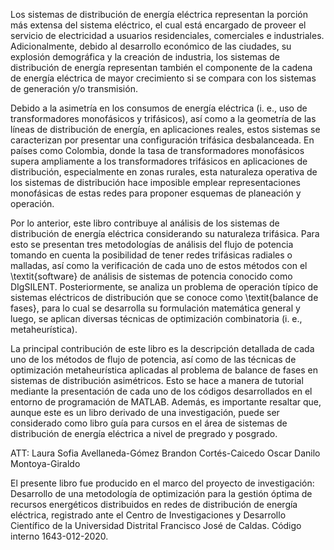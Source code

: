 Los sistemas de distribución de energía eléctrica representan la porción más extensa del sistema eléctrico, el cual está encargado de proveer el servicio de electricidad a usuarios residenciales, comerciales e industriales. Adicionalmente, debido al desarrollo económico de las ciudades, su explosión demográfica y la creación de industria, los sistemas de distribución de energía representan también el componente de la cadena de energía eléctrica de mayor crecimiento si se compara con los sistemas de generación y/o transmisión.    

Debido a la asimetría en los consumos de energía eléctrica (i. e., uso de transformadores monofásicos y trifásicos), así como a la geometría de las líneas de distribución de energía, en aplicaciones reales, estos sistemas se caracterizan por presentar una configuración trifásica desbalanceada. En países como Colombia, donde la tasa de transformadores monofásicos supera ampliamente a los transformadores trifásicos en aplicaciones de distribución, especialmente en zonas rurales, esta naturaleza operativa de los sistemas de distribución hace imposible emplear representaciones monofásicas de estas redes para proponer esquemas de planeación y operación.

Por lo anterior, este libro contribuye al análisis de los sistemas de distribución de energía eléctrica considerando su naturaleza trifásica. Para esto se presentan tres metodologías de análisis del flujo de potencia tomando en cuenta la posibilidad de tener redes trifásicas radiales o malladas, así como la verificación de cada uno de estos métodos con el \textit{software} de análisis de sistemas de potencia conocido como DIgSILENT. Posteriormente, se analiza un problema de operación típico de sistemas eléctricos de distribución que se conoce como \textit{balance de fases}, para lo cual se desarrolla su formulación matemática general y luego, se aplican diversas técnicas de optimización combinatoria (i. e., metaheurística).

La principal contribución de este libro es la descripción detallada de cada uno de los métodos de flujo de potencia, así como de las técnicas de optimización metaheurística aplicadas al problema de balance de fases en sistemas de distribución asimétricos. Esto se hace a manera de tutorial mediante la presentación de cada uno de los códigos desarrollados en el entorno de programación de MATLAB. Además, es importante resaltar que, aunque este es un libro derivado de una investigación, puede ser considerado como libro guía para cursos en el área de sistemas de distribución de energía eléctrica a nivel de pregrado y posgrado.  

ATT:
Laura Sofia Avellaneda-Gómez
Brandon Cortés-Caicedo
Oscar Danilo Montoya-Giraldo

El presente libro fue producido en el marco del proyecto de investigación: Desarrollo de una metodología de optimización para la gestión óptima de recursos energéticos distribuidos en redes de distribución de energía eléctrica, registrado ante el Centro de Investigaciones y Desarrollo Científico de la Universidad Distrital Francisco José de Caldas. Código interno 1643-012-2020.
